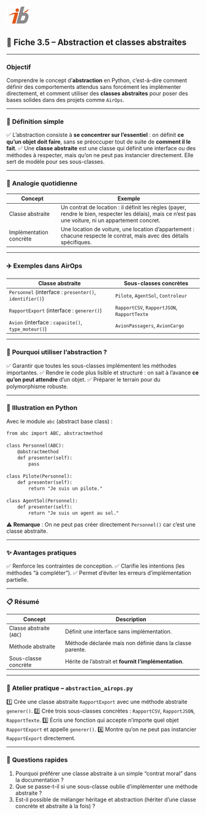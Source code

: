![Logo](images\logo.png)

## 🧩 Fiche 3.5 – Abstraction et classes abstraites

---

### **Objectif**

Comprendre le concept d’**abstraction** en Python, c’est-à-dire comment définir des comportements attendus sans forcément les implémenter directement, et comment utiliser des **classes abstraites** pour poser des bases solides dans des projets comme `AirOps`.

---

### 🔎 **Définition simple**

✅ L’abstraction consiste à **se concentrer sur l’essentiel** : on définit **ce qu’un objet doit faire**, sans se préoccuper tout de suite de **comment il le fait**.
✅ Une **classe abstraite** est une classe qui définit une interface ou des méthodes à respecter, mais qu’on ne peut pas instancier directement. Elle sert de modèle pour ses sous-classes.

---

### 🚗 **Analogie quotidienne**

| Concept                 | Exemple                                                                                                                                                 |
| ----------------------- | ------------------------------------------------------------------------------------------------------------------------------------------------------- |
| Classe abstraite        | Un contrat de location : il définit les règles (payer, rendre le bien, respecter les délais), mais ce n’est pas une voiture, ni un appartement concret. |
| Implémentation concrète | Une location de voiture, une location d’appartement : chacune respecte le contrat, mais avec des détails spécifiques.                                   |

---

### ✈️ **Exemples dans AirOps**

| Classe abstraite                                        | Sous-classes concrètes                      |
| ------------------------------------------------------- | ------------------------------------------- |
| `Personnel` (interface : `presenter()`, `identifier()`) | `Pilote`, `AgentSol`, `Controleur`          |
| `RapportExport` (interface : `generer()`)               | `RapportCSV`, `RapportJSON`, `RapportTexte` |
| `Avion` (interface : `capacite()`, `type_moteur()`)     | `AvionPassagers`, `AvionCargo`              |

---

### 🧠 **Pourquoi utiliser l’abstraction ?**

✅ Garantir que toutes les sous-classes implémentent les méthodes importantes.
✅ Rendre le code plus lisible et structuré : on sait à l’avance **ce qu’on peut attendre** d’un objet.
✅ Préparer le terrain pour du polymorphisme robuste.

---

### 🔧 **Illustration en Python**

Avec le module `abc` (abstract base class) :

```
from abc import ABC, abstractmethod

class Personnel(ABC):
    @abstractmethod
    def presenter(self):
        pass

class Pilote(Personnel):
    def presenter(self):
        return "Je suis un pilote."

class AgentSol(Personnel):
    def presenter(self):
        return "Je suis un agent au sol."
```

⚠️ **Remarque** : On ne peut pas créer directement `Personnel()` car c’est une classe abstraite.

---

### ✨ **Avantages pratiques**

✅ Renforce les contraintes de conception.
✅ Clarifie les intentions (les méthodes “à compléter”).
✅ Permet d’éviter les erreurs d’implémentation partielle.

---

### 📋 **Résumé**

| Concept                  | Description                                               |
| ------------------------ | --------------------------------------------------------- |
| Classe abstraite (`ABC`) | Définit une interface sans implémentation.                |
| Méthode abstraite        | Méthode déclarée mais non définie dans la classe parente. |
| Sous-classe concrète     | Hérite de l’abstrait et **fournit l’implémentation**.     |

---

### 🔧 **Atelier pratique – `abstraction_airops.py`**

1️⃣ Crée une classe abstraite `RapportExport` avec une méthode abstraite `generer()`.
2️⃣ Crée trois sous-classes concrètes : `RapportCSV`, `RapportJSON`, `RapportTexte`.
3️⃣ Écris une fonction qui accepte n’importe quel objet `RapportExport` et appelle `generer()`.
4️⃣ Montre qu’on ne peut pas instancier `RapportExport` directement.

---

### 🧪 **Questions rapides**

1. Pourquoi préférer une classe abstraite à un simple “contrat moral” dans la documentation ?
2. Que se passe-t-il si une sous-classe oublie d’implémenter une méthode abstraite ?
3. Est-il possible de mélanger héritage et abstraction (hériter d’une classe concrète et abstraite à la fois) ?

